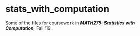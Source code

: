# stats_with_computation

Some of the files for coursework in ***MATH275: Statistics with Computation***, Fall '19.
